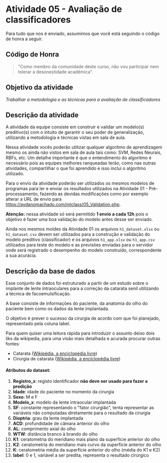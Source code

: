 # Atividade 05 - Avaliação de classificadores

Para tudo que nos é enviado, assumimos que você está seguindo o código de honra a seguir.

## Código de Honra

>"Como membro da comunidade deste curso, não vou participar nem tolerar a desonestidade acadêmica".

## Objetivo da atividade
*Trabalhar a metodologia e as técnicas para a avaliação de classificadores*

## Descrição da atividade
A atividade da equipe consiste em construir e validar um modelo(s) preditivo(s) com o intuito de garantir o seu poder de generalização, utilizando a metodologia e técnicas vistas em sala de aula.

Nessa atividade vocês poderão utilizar qualquer algoritmo de aprendizagem mesmo os ainda não vistos em sala de aula tais como: SVM, Redes Neurais, RBFs, etc. Um detalhe importante é que o entendimento do algoritmo é necessário pois as equipes melhores ranqueadas terão, como nas outras atividades, compartilhar o que foi aprendido e isso inclui o algoritmo utilizado.

Para o envio da atividade poderão ser utilizados os mesmos modelos de programas para ler e enviar os resultados utilizados na Atividade 01 - Pré-processamento, fazendo as devidas modificações como por exemplo alterar a URL de envio para https://aydanomachado.com/mlclass/05_Validation.php.

**Atenção:** nessa atividade só será permitido **1 envio a cada 12h** pois o objetivo é fazer uma boa validação do modelo antes desse ser enviado.

Ainda nos mesmos moldes da Atividade 01 os arquivos `h1_dataset.xlsx` ou `h1_dataset.csv` devem ser utilizados para a construção e validação do modelo preditivo (classificador) e os arquivos `h1_app.xlsx` ou `h1_app.csv` utilizados para teste do modelo e as previsões enviadas para o servidor onde será registrado o desempenho do modelo construído, correspondente a sua acurácia.

## Descrição da base de dados

Esse conjunto de dados foi estruturado a partir de um estudo sobre o implante de lente intraoculares para a correção da catarata senil utilizando a técnica de facoemulsificação.

A base consiste de informações do paciente, da anatomia do olho do paciente bem como os dados da lente implantada.

O objetivo é prever o sucesso da cirurgia de acordo com que foi planejado, representado pela coluna label.

Para quem quiser uma leitura rápida para introduzir o assunto deixo dois liks da wikipedia, para uma visão mais detalhada e acurada procurar outras fontes:
- Catarata ([Wikipédia, a enciclopédia livre](https://pt.wikipedia.org/wiki/Catarata))
- Cirurgia de catarata ([Wikipédia, a enciclopédia livre](https://pt.wikipedia.org/wiki/Cirurgia_de_catarata))


#### Atributos do dataset:
1. **Registro_x**: registo identificador **não deve ser usado para fazer a predição**
2. **Idade**: idade do paciente no momento da cirurgia
3. **Sexo**: M e F
4. **Modelo_x**: modelo da lente intraocular implantada
5. **SF**: constante representando o "fator cirurgião", tenta representar as variáveis não computadas diretamente para o resultado da cirurgia
6. **Dioptria**: grau da lente implantada
7. **ACD**: profundidade de câmara anterior do olho
8. **AL**: comprimento axial do olho
9. **WTW**: distância branco à brando do olho
10. **K1**: ceratometria do meridiano mais plano da superfície anterior do olho
11. **K2**: ceratometria do meridiano mais curvo da superfície anterior do olho
12. **K**: ceratometria média da superfície anterior do olho (média do K1 e K2) 
13. **label**: 0 e 1, variável a ser predita, representa o resultado cirúrgico
